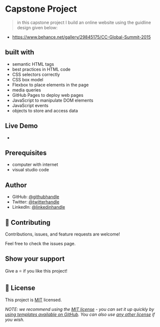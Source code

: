 # Capstone Project
> in this capstone project I build an online website using the guidline design given below:
- https://www.behance.net/gallery/29845175/CC-Global-Summit-2015

## built with
- semantic HTML tags
- best practices in HTML code
- CSS selectors correctly
-  CSS box model
- Flexbox to place elements in the page
- media queries
- GitHub Pages to deploy web pages
- JavaScript to manipulate DOM elements
- JavaScript events
-  objects to store and access data

## Live Demo
- 

## Prerequisites
- computer with internet
- visual studio code

## Author
- GitHub: [@githubhandle](https://github.com/MohamedHNoor)
- Twitter: [@twitterhandle](https://twitter.com/MohamedHNoor)
- LinkedIn: [@linkedinhandle](https://www.linkedin.com/in/mohamedhnoor/)

## 🤝 Contributing
Contributions, issues, and feature requests are welcome!

Feel free to check the issues page.

## Show your support
Give a ⭐️ if you like this project!

## 📝 License

This project is [MIT](MIT.md) licensed.

_NOTE: we recommend using the [MIT license](https://choosealicense.com/licenses/mit/) - you can set it up quickly by [using templates available on GitHub](https://docs.github.com/en/communities/setting-up-your-project-for-healthy-contributions/adding-a-license-to-a-repository). You can also use [any other license](https://choosealicense.com/licenses/) if you wish._
